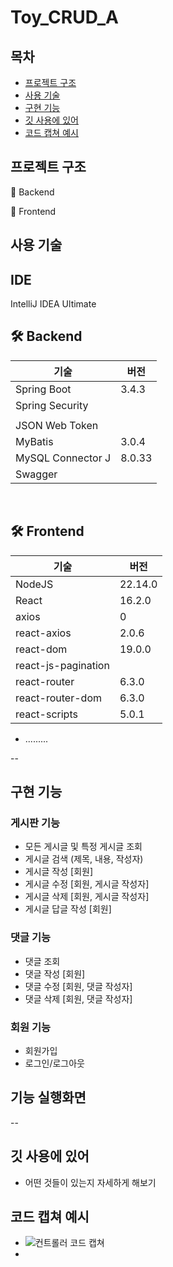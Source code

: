# Toy_CRUD_A
## 목차


- [프로젝트 구조](#프로젝트-구조)
- [사용 기술](#사용-기술)
- [구현 기능](#구현-기능)
- [깃 사용에 있어](#깃-사용에-있어)
- [코드 캡쳐 예시](#코드-캡쳐-예시)


## 프로젝트 구조
📌 Backend


🥕 Frontend


## 사용 기술

## IDE
 IntelliJ IDEA Ultimate
## :hammer_and_wrench: Backend

| 기술                | 버전    |
|---------------------|--------|
| Spring Boot         | 3.4.3  |
| Spring Security     |  |
|     |   |
| JSON Web Token      |   |
| MyBatis             | 3.0.4  |
| MySQL Connector J   | 8.0.33 |
| Swagger             |   |

<br />

## :hammer_and_wrench: Frontend

| 기술               | 버전    |
|--------------------|--------|
| NodeJS             | 22.14.0 |
| React              | 16.2.0  |
| axios              | 0  |
| react-axios        | 2.0.6   |
| react-dom          | 19.0.0  |
| react-js-pagination|    |
| react-router       | 6.3.0   |
| react-router-dom   | 6.3.0   |
| react-scripts      | 5.0.1   |
- .........

--
## 구현 기능

### 게시판 기능
- 모든 게시글 및 특정 게시글 조회
- 게시글 검색 (제목, 내용, 작성자)
- 게시글 작성 [회원]
- 게시글 수정 [회원, 게시글 작성자]
- 게시글 삭제 [회원, 게시글 작성자]
- 게시글 답글 작성 [회원]

### 댓글 기능
- 댓글 조회
- 댓글 작성 [회원]
- 댓글 수정 [회원, 댓글 작성자]
- 댓글 삭제 [회원, 댓글 작성자]

### 회원 기능
- 회원가입
- 로그인/로그아웃

## 기능 실행화면

--
## 깃 사용에 있어
- 어떤 것들이 있는지 자세하게 해보기

## 코드 캡쳐 예시
- ![컨트롤러 코드 캡쳐](images/controller.png)
- 
